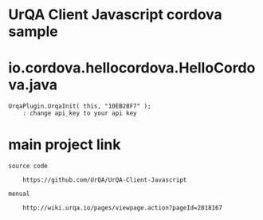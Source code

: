 UrQA Client Javascript cordova sample
===================


# io.cordova.hellocordova.HelloCordova.java

	UrqaPlugin.UrqaInit( this, "10EB2BF7" ); 
		: change api_key to your api key

# main project link

	source code
		
		https://github.com/UrQA/UrQA-Client-Javascript

	menual

		http://wiki.urqa.io/pages/viewpage.action?pageId=2818167

